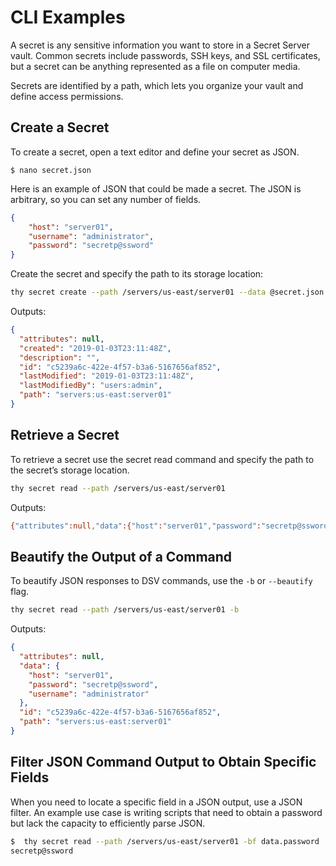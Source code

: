 ﻿[title]: # (CLI Examples)
[tags]: # (,)
[priority]: # (6000)

# CLI Examples

A secret is any sensitive information you want to store in a Secret Server vault. Common secrets include passwords, SSH keys, and SSL certificates, but a secret can be anything represented as a file on computer media.

Secrets are identified by a path, which lets you organize your vault and define access permissions.

## Create a Secret

To create a secret, open a text editor and define your secret as JSON.

`$ nano secret.json`

Here is an example of JSON that could be made a secret. The JSON is arbitrary, so you can set any number of fields.

```json
{
    "host": "server01",
    "username": "administrator",
    "password": "secretp@ssword"
}
```

Create the secret and specify the path to its storage location:

```bash
thy secret create --path /servers/us-east/server01 --data @secret.json
```

Outputs:

```json
{
  "attributes": null,
  "created": "2019-01-03T23:11:48Z",
  "description": "",
  "id": "c5239a6c-422e-4f57-b3a6-5167656af852",
  "lastModified": "2019-01-03T23:11:48Z",
  "lastModifiedBy": "users:admin",
  "path": "servers:us-east:server01"
}
```

## Retrieve a Secret

To retrieve a secret use the secret read command and specify the path to the secret’s storage location.

```bash
thy secret read --path /servers/us-east/server01
```

Outputs:

```bash
{"attributes":null,"data":{"host":"server01","password":"secretp@ssword","username":"administrator"},"id":"c5239a6c-422e-4f57-b3a6-5167656af852","path":"servers:us-east:server01"}
```

## Beautify the Output of a Command

To beautify JSON responses to DSV commands, use the `-b` or `--beautify` flag.

```bash
thy secret read --path /servers/us-east/server01 -b
```

Outputs:

```json
{
  "attributes": null,
  "data": {
    "host": "server01",
    "password": "secretp@ssword",
    "username": "administrator"
  },
  "id": "c5239a6c-422e-4f57-b3a6-5167656af852",
  "path": "servers:us-east:server01"
}
```

## Filter JSON Command Output to Obtain Specific Fields

When you need to locate a specific field in a JSON output, use a JSON filter. An example use case is writing scripts that need to obtain a password but lack the capacity to efficiently parse JSON.

```bash
$  thy secret read --path /servers/us-east/server01 -bf data.password
secretp@ssword
```





